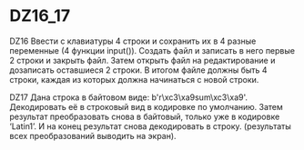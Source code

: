 # DZ16_17
DZ16
Ввести с клавиатуры 4 строки и сохранить их в 4 разные переменные (4 функции input()).
Создать файл и записать в него первые 2 строки и закрыть файл.
Затем открыть файл на редактирование и дозаписать оставшиеся 2 строки.
В итогом файле должны быть 4 строки, каждая из которых должна начинаться с новой строки.

DZ17
Дана строка в байтовом виде: b'r\xc3\xa9sum\xc3\xa9'.
Декодировать её в строковый вид в кодировке по умолчанию.
Затем результат преобразовать снова в байтовый, только уже в кодировке ‘Latin1’.
И на конец результат снова декодировать в строку.
(результаты всех преобразований выводить на экран).
